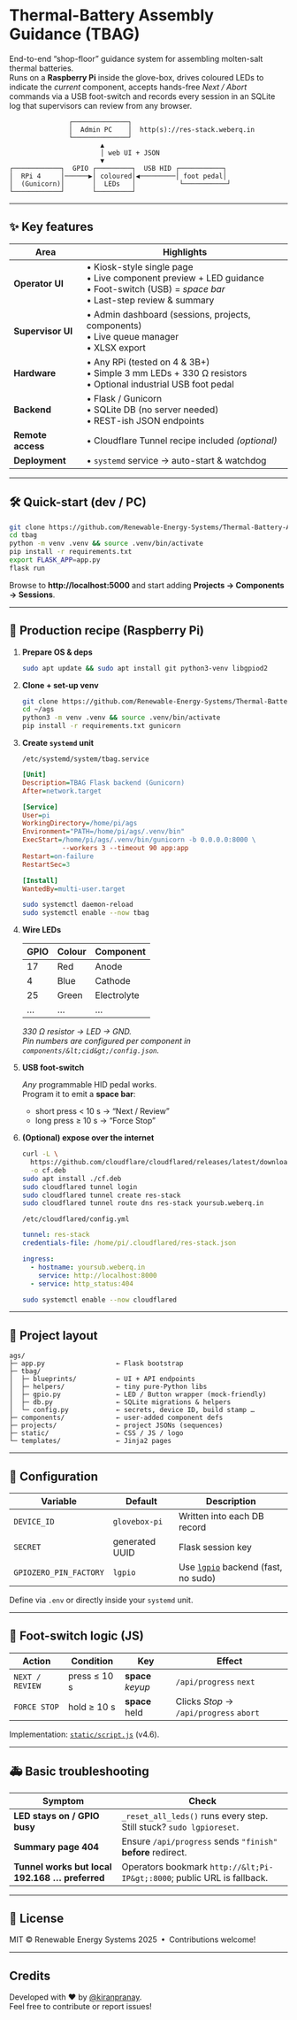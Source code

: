 # Thermal-Battery Assembly Guidance (**TBAG**)

End-to-end “shop-floor” guidance system for assembling molten-salt
thermal batteries.  
Runs on a **Raspberry Pi** inside the glove-box, drives coloured LEDs to
indicate the *current* component, accepts hands-free *Next / Abort*
commands via a USB foot-switch and records every session in an SQLite
log that supervisors can review from any browser.

```
               ┌──────────────┐
               │  Admin PC    │  http(s)://res-stack.weberq.in
               └──────────────┘
                       ▲
                       │ web UI + JSON
                       ▼
┌────────────┐  GPIO ┌─────────┐  USB HID ┌───────────┐
│  RPi 4     │──────▶│ coloured│◀─────────│ foot pedal│
│  (Gunicorn)│       │  LEDs   │           └───────────┘
└────────────┘       └─────────┘
```

---

## ✨  Key features
| Area | Highlights |
|------|------------|
| **Operator UI** | • Kiosk-style single page<br>• Live component preview + LED guidance<br>• Foot-switch (USB) = *space bar*<br>• Last-step review & summary |
| **Supervisor UI** | • Admin dashboard (sessions, projects, components)<br>• Live queue manager<br>• XLSX export |
| **Hardware** | • Any RPi (tested on 4 & 3B+)<br>• Simple 3 mm LEDs + 330 Ω resistors<br>• Optional industrial USB foot pedal |
| **Backend** | • Flask / Gunicorn<br>• SQLite DB (no server needed)<br>• REST-ish JSON endpoints |
| **Remote access** | • Cloudflare Tunnel recipe included *(optional)* |
| **Deployment** | • `systemd` service → auto-start & watchdog |

---

## 🛠️  Quick-start (dev / PC)

```bash
git clone https://github.com/Renewable-Energy-Systems/Thermal-Battery-Assembly-Guidance.git tbag
cd tbag
python -m venv .venv && source .venv/bin/activate
pip install -r requirements.txt
export FLASK_APP=app.py
flask run
```

Browse to **http://localhost:5000** and start adding
**Projects → Components → Sessions**.

---

## 🐙  Production recipe (Raspberry Pi)

1. **Prepare OS & deps**

   ```bash
   sudo apt update && sudo apt install git python3-venv libgpiod2
   ```

2. **Clone + set-up venv**

   ```bash
   git clone https://github.com/Renewable-Energy-Systems/Thermal-Battery-Assembly-Guidance.git ~/ags
   cd ~/ags
   python3 -m venv .venv && source .venv/bin/activate
   pip install -r requirements.txt gunicorn
   ```

3. **Create `systemd` unit**

   `/etc/systemd/system/tbag.service`

   ```ini
   [Unit]
   Description=TBAG Flask backend (Gunicorn)
   After=network.target

   [Service]
   User=pi
   WorkingDirectory=/home/pi/ags
   Environment="PATH=/home/pi/ags/.venv/bin"
   ExecStart=/home/pi/ags/.venv/bin/gunicorn -b 0.0.0.0:8000 \
             --workers 3 --timeout 90 app:app
   Restart=on-failure
   RestartSec=3

   [Install]
   WantedBy=multi-user.target
   ```

   ```bash
   sudo systemctl daemon-reload
   sudo systemctl enable --now tbag
   ```

4. **Wire LEDs**

   | GPIO | Colour | Component |
   |------|--------|-----------|
   | 17   | Red    | Anode     |
   |  4   | Blue   | Cathode   |
   | 25   | Green  | Electrolyte |
   | …    | …      | …         |

   *330 Ω resistor → LED → GND.  
   Pin numbers are configured per component in
   `components/&lt;cid&gt;/config.json`.*

5. **USB foot-switch**

   *Any* programmable HID pedal works.  
   Program it to emit a **space bar**:

   * short press &lt; 10 s → “Next / Review”  
   * long  press ≥ 10 s → “Force Stop”

6. **(Optional) expose over the internet**

   ```bash
   curl -L \
     https://github.com/cloudflare/cloudflared/releases/latest/download/cloudflared-linux-arm64.deb \
     -o cf.deb
   sudo apt install ./cf.deb
   sudo cloudflared tunnel login
   sudo cloudflared tunnel create res-stack
   sudo cloudflared tunnel route dns res-stack yoursub.weberq.in
   ```

   `/etc/cloudflared/config.yml`

   ```yaml
   tunnel: res-stack
   credentials-file: /home/pi/.cloudflared/res-stack.json

   ingress:
     - hostname: yoursub.weberq.in
       service: http://localhost:8000
     - service: http_status:404
   ```

   ```bash
   sudo systemctl enable --now cloudflared
   ```

---

## 📂  Project layout

```
ags/
├─ app.py                  ← Flask bootstrap
├─ tbag/
│  ├─ blueprints/          ← UI + API endpoints
│  ├─ helpers/             ← tiny pure-Python libs
│  ├─ gpio.py              ← LED / Button wrapper (mock-friendly)
│  ├─ db.py                ← SQLite migrations & helpers
│  └─ config.py            ← secrets, device ID, build stamp …
├─ components/             ← user-added component defs
├─ projects/               ← project JSONs (sequences)
├─ static/                 ← CSS / JS / logo
└─ templates/              ← Jinja2 pages
```

---

## 🔧  Configuration

| Variable | Default | Description |
|----------|---------|-------------|
| `DEVICE_ID` | `glovebox-pi` | Written into each DB record |
| `SECRET`    | generated UUID | Flask session key |
| `GPIOZERO_PIN_FACTORY` | `lgpio` | Use [`lgpio`](https://github.com/gpiozero/lgpio) backend (fast, no sudo) |

Define via `.env` or directly inside your `systemd` unit.

---

## 👟  Foot-switch logic (JS)

| Action | Condition | Key | Effect |
|--------|-----------|-----|--------|
| `NEXT / REVIEW` | press ≤ 10 s | **space** *keyup* | `/api/progress` `next` |
| `FORCE STOP`    | hold ≥ 10 s | **space** held   | Clicks *Stop* → `/api/progress` `abort` |

Implementation: [`static/script.js`](static/script.js) (v4.6).

---

## 🚑  Basic troubleshooting

| Symptom | Check |
|---------|-------|
| **LED stays on / GPIO busy** | `_reset_all_leds()` runs every step. Still stuck? `sudo lgpioreset`. |
| **Summary page 404** | Ensure `/api/progress` sends `"finish"` **before** redirect. |
| **Tunnel works but local 192.168 … preferred** | Operators bookmark `http://&lt;Pi-IP&gt;:8000`; public URL is fallback. |

---

## 📜  License

MIT © Renewable Energy Systems 2025 • Contributions welcome!

---

## Credits
Developed with ❤️ by [@kiranpranay](https://github.com/kiranpranay).  
Feel free to contribute or report issues!